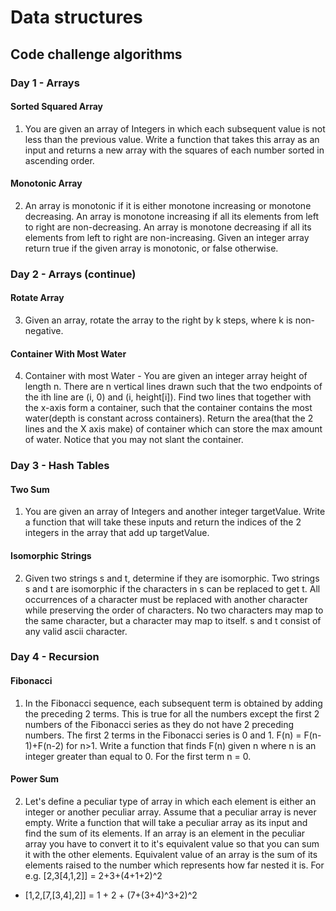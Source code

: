 # Data structures

## Code challenge algorithms

### Day 1 - Arrays

#### Sorted Squared Array

1. You are given an array of Integers in which each subsequent value is not less than the previous value. Write a function that takes this array as an input and returns a new array with the squares of each number sorted in ascending order.

#### Monotonic Array

2. An array is monotonic if it is either monotone increasing or monotone decreasing. An array is monotone increasing if all its elements from left to right are non-decreasing. An array is monotone decreasing if all its elements from left to right are non-increasing. Given an integer array return true if the given array is monotonic, or false otherwise.

### Day 2 - Arrays (continue)

#### Rotate Array

3. Given an array, rotate the array to the right by k steps, where k is non-negative.

#### Container With Most Water

4. Container with most Water - You are given an integer array height of length n. There are n vertical lines drawn such that the two endpoints of the ith line are (i, 0) and (i, height[i]). Find two lines that together with the x-axis form a container, such that the container contains the most water(depth is constant across containers). Return the area(that the 2 lines and the X axis make) of container which can store the max amount of water. Notice that you may not slant the container.

### Day 3 - Hash Tables

#### Two Sum

1. You are given an array of Integers and another integer targetValue. Write a function that will take these inputs and return the indices of the 2 integers in the array that add up targetValue.

#### Isomorphic Strings

2. Given two strings s and t, determine if they are isomorphic. Two strings s and t are isomorphic if the characters in s can be replaced to get t. All occurrences of a character must be replaced with another character while preserving the order of characters. No two characters may map to the same character, but a character may map to itself. s and t consist of any valid ascii character.

### Day 4 - Recursion

#### Fibonacci

1. In the Fibonacci sequence, each subsequent term is obtained by adding the preceding 2 terms. This is true for all the numbers except the first 2 numbers of the Fibonacci series as they do not have 2 preceding numbers. The first 2 terms in the Fibonacci series is 0 and 1. F(n) = F(n-1)+F(n-2) for n>1. Write a function that finds F(n) given n where n is an integer greater than equal to 0. For the first term n = 0.

#### Power Sum

2. Let's define a peculiar type of array in which each element is either an integer or another peculiar array. Assume that a peculiar array is never empty. Write a function that will take a peculiar array as its input and find the sum of its elements. If an array is an element in the peculiar array you have to convert it to it's equivalent value so that you can sum it with the other elements. Equivalent value of an array is the sum of its elements raised to the number which represents how far nested it is. For e.g. [2,3[4,1,2]] = 2+3+(4+1+2)^2

- [1,2,[7,[3,4],2]] = 1 + 2 + (7+(3+4)^3+2)^2

